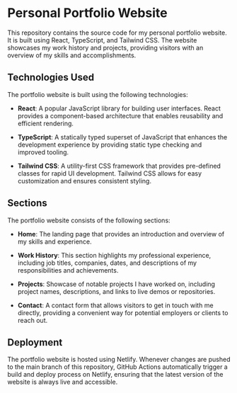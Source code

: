 # Personal Portfolio Website

This repository contains the source code for my personal portfolio website. It is built using React, TypeScript, and Tailwind CSS. The website showcases my work history and projects, providing visitors with an overview of my skills and accomplishments.

## Technologies Used

The portfolio website is built using the following technologies:

- **React**: A popular JavaScript library for building user interfaces. React provides a component-based architecture that enables reusability and efficient rendering.

- **TypeScript**: A statically typed superset of JavaScript that enhances the development experience by providing static type checking and improved tooling.

- **Tailwind CSS**: A utility-first CSS framework that provides pre-defined classes for rapid UI development. Tailwind CSS allows for easy customization and ensures consistent styling.

## Sections

The portfolio website consists of the following sections:

- **Home**: The landing page that provides an introduction and overview of my skills and experience.

- **Work History**: This section highlights my professional experience, including job titles, companies, dates, and descriptions of my responsibilities and achievements.

- **Projects**: Showcase of notable projects I have worked on, including project names, descriptions, and links to live demos or repositories.

- **Contact**: A contact form that allows visitors to get in touch with me directly, providing a convenient way for potential employers or clients to reach out.

## Deployment

The portfolio website is hosted using Netlify. Whenever changes are pushed to the main branch of this repository, GitHub Actions automatically trigger a build and deploy process on Netlify, ensuring that the latest version of the website is always live and accessible.

